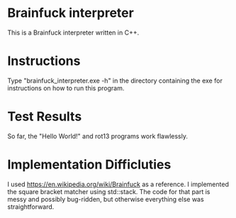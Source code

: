 # Brainfuck interpreter
This is a Brainfuck interpreter written in C++.

# Instructions
Type "brainfuck_interpreter.exe -h" in the directory containing the exe for instructions on how to run this program.

# Test Results
So far, the "Hello World!" and rot13 programs work flawlessly.

# Implementation Difficluties
I used https://en.wikipedia.org/wiki/Brainfuck as a reference. I implemented the square bracket matcher using std::stack. The code for that part is messy and possibly bug-ridden, 
but otherwise everything else was straightforward.